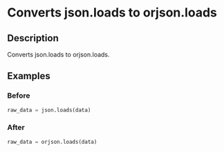 # Converts json.loads to orjson.loads

## Description
Converts json.loads to orjson.loads.

## Examples

### Before

```python
raw_data = json.loads(data)
```

### After

```python
raw_data = orjson.loads(data)
```

